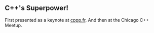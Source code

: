 ## C++'s Superpower!

First presented as a keynote at [cppp.fr](https://cppp.fr/). And then at the Chicago C++ Meetup.
